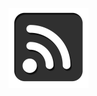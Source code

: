 [![RSS Feed](../images/rss.png)](https://github.com/levigilbert/levigilbert.github.io/blob/master/feed.xml)